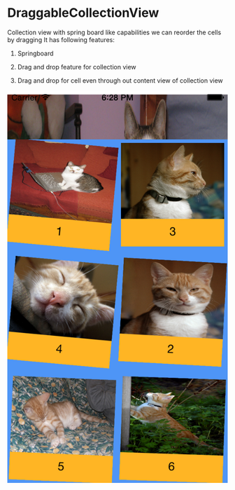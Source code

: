 DraggableCollectionView
======================

Collection view with spring board like capabilities we can reorder the cells by dragging
It has following features:

1) Springboard

2) Drag and drop feature for collection view

3) Drag and drop for cell even through out content view of collection view

![ScreenShot](https://github.com/ankits16/DragableCollectionView/blob/master/iOS%20Simulator%20Screen%20shot%2020-Aug-2014%206.28.28%20pm.png)
